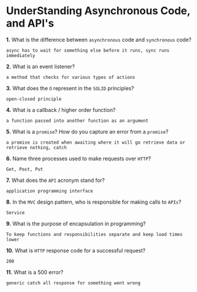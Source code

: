 # UnderStanding Asynchronous Code, and API's

**1.** What is the difference between `asynchronous` code and `synchronous` code?
<!-- enter you answer in the space below -->
```
async has to wait for something else before it runs, sync runs immediately
```
**2.** What is an event listener?
<!-- enter you answer in the space below -->
```
a method that checks for various types of actions
```
**3.** What does the `O` represent in the `SOLID` principles?
<!-- enter you answer in the space below -->
```
open-closed principle
```
**4.** What is a callback / higher order function?
<!-- enter you answer in the space below -->
```
a function passed into another function as an argument
```
**5.** What is a `promise`? How do you capture an error from a `promise`?
<!-- enter you answer in the space below -->
```
a promise is created when awaiting where it will go retrieve data or retrieve nothing, catch
```
**6.** Name three processes used to make requests over `HTTP`?
<!-- enter you answer in the space below -->
```
Get, Post, Put
```
**7.** What does the `API` acronym stand for?
<!-- enter you answer in the space below -->
```
application programming interface
```
**8.** In the `MVC` design pattern, who is responsible for making calls to `APIs`?
<!-- enter you answer in the space below -->
```
Service
```
**9.** What is the purpose of encapsulation in programming?
<!-- enter you answer in the space below -->
```
To keep functions and responsibilities separate and keep load times lower
```
**10.** What is `HTTP` response code for a successful request?
<!-- enter you answer in the space below -->
```
200
```
**11.** What is a 500 error?
<!-- enter you answer in the space below -->
```
generic catch all response for something went wrong
```